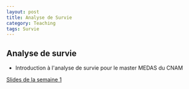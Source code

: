 ```yaml
---
layout: post
title: Analyse de Survie
category: Teaching
tags: Survie 
---
```


## Analyse de survie

* Introduction à l'analyse de survie pour le master MEDAS du CNAM


[Slides de la semaine 1](https://gttlsta.github.io/public/pdf/Survie_cours_1.pdf)